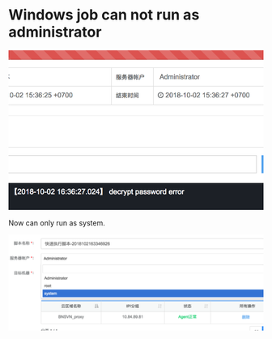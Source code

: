 # Windows job can not run as administrator

![](../../../.gitbook/assets/image%20%281%29.png)



Now  can only run as system.

![](../../../.gitbook/assets/image.png)

